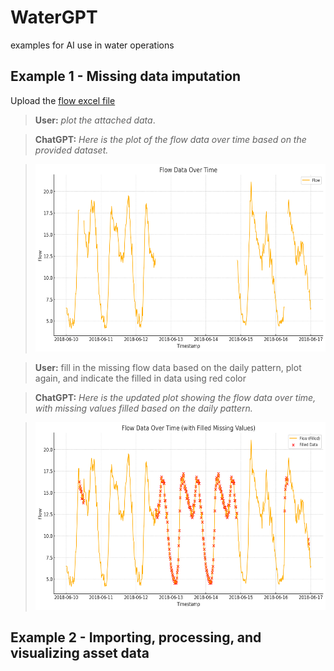 
# WaterGPT
examples for AI use in water operations

Example 1 - Missing data imputation
-----------

Upload the [flow excel file](data)

> **User:** *plot the attached data*.

> **ChatGPT:** *Here is the plot of the flow data over time based on the provided dataset.*

> <img src="data/flow_missing_data_output1.png" alt="output1" width="500" height="300">

> **User:** fill in the missing flow data based on the daily pattern, plot again, and indicate the filled in data using red color

> **ChatGPT:** *Here is the updated plot showing the flow data over time, with missing values filled based on the daily pattern.* 

> <img src="data/flow_missing_data_output2.png" alt="output1" width="500" height="300">



Example 2 - Importing, processing, and visualizing asset data
-----------

<!-- 

Upload the [flow excel file](data)

> **User:** *plot the attached data*.

> **ChatGPT:** *Here is the plot of the flow data over time based on the provided dataset.*

> <img src="data/flow_missing_data_output1.png" alt="output1" width="500" height="300">

> **User:** fill in the missing flow data based on the daily pattern, plot again, and indicate the filled in data using red color

> <img src="data/flow_missing_data_output2.png" alt="output1" width="500" height="300">

-->














<!-- 
> [!NOTE]
> Useful information that users should know, even when skimming content.

> [!TIP]
> Helpful advice for doing things better or more easily.

> [!IMPORTANT]
> Key information users need to know to achieve their goal.

.. _`MAGNets: Model Reduction and Aggregation of Water Networks`: https://ascelibrary.org/doi/full/10.1061/JWRMD5.WRENG-5486


> fasdf `#RRGGBB`
-->
